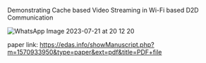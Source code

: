 Demonstrating Cache based Video Streaming in Wi-Fi based D2D Communication

![WhatsApp Image 2023-07-21 at 20 12 20](https://github.com/Sankhadip-007/Video-Streaming-app/assets/92797328/ab652d17-ba87-4d52-97a4-c504f377738e)

paper link: https://edas.info/showManuscript.php?m=1570933950&type=paper&ext=pdf&title=PDF+file

